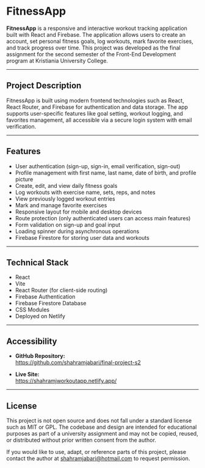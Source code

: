 # FitnessApp

**FitnessApp** is a responsive and interactive workout tracking application built with React and Firebase. The application allows users to create an account, set personal fitness goals, log workouts, mark favorite exercises, and track progress over time. This project was developed as the final assignment for the second semester of the Front-End Development program at Kristiania University College.

---

## Project Description

FitnessApp is built using modern frontend technologies such as React, React Router, and Firebase for authentication and data storage. The app supports user-specific features like goal setting, workout logging, and favorites management, all accessible via a secure login system with email verification.

---

## Features

- User authentication (sign-up, sign-in, email verification, sign-out)
- Profile management with first name, last name, date of birth, and profile picture
- Create, edit, and view daily fitness goals
- Log workouts with exercise name, sets, reps, and notes
- View previously logged workout entries
- Mark and manage favorite exercises
- Responsive layout for mobile and desktop devices
- Route protection (only authenticated users can access main features)
- Form validation on sign-up and goal input
- Loading spinner during asynchronous operations
- Firebase Firestore for storing user data and workouts

---

## Technical Stack

- React
- Vite
- React Router (for client-side routing)
- Firebase Authentication
- Firebase Firestore Database
- CSS Modules
- Deployed on Netlify

---

## Accessibility

- **GitHub Repository:**  
  https://github.com/shahramjabari/final-project-s2

- **Live Site:**  
  https://shahramjworkoutapp.netlify.app/

---

## License

This project is not open source and does not fall under a standard license such as MIT or GPL. The codebase and design are intended for educational purposes as part of a university assignment and may not be copied, reused, or distributed without prior written consent from the author.

If you would like to use, adapt, or reference parts of this project, please contact the author at shahramjabari@hotmail.com to request permission.
